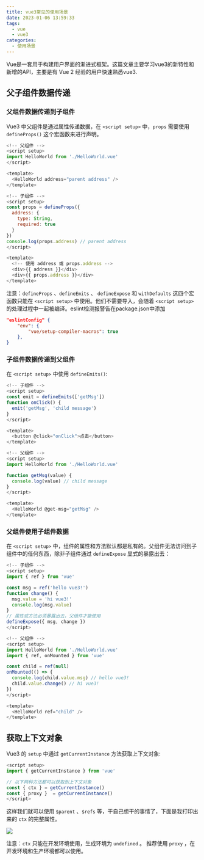 ```yaml
---
title: vue3常见的使用场景
date: 2023-01-06 13:59:33
tags:
  - vue
  - vue3
categories:
  - 使用场景
---
```


Vue是一套用于构建用户界面的渐进式框架。这篇文章主要学习vue3的新特性和新增的API，主要是有 Vue 2 经验的用户快速熟悉vue3.

## 父子组件数据传递

### 父组件数据传递到子组件

Vue3 中父组件是通过属性传递数据，在 `<script setup>` 中，`props` 需要使用 `defineProps()` 这个宏函数来进行声明。

``` js
<!-- 父组件 -->
<script setup>
import HelloWorld from './HelloWorld.vue'
</script>

<template>
  <HelloWorld address="parent address" />
</template>
```

``` js
<!-- 子组件 -->
<script setup>
const props = defineProps({
  address: {
    type: String,
    required: true
  }
})
console.log(props.address) // parent address
</script>

<template>
  <!-- 使用 address 或 props.address -->
  <div>{{ address }}</div>
  <div>{{ props.address }}</div>
</template>
```

注意：`defineProps` 、`defineEmits` 、 `defineExpose` 和 `withDefaults` 这四个宏函数只能在 `<script setup>` 中使用。他们不需要导入，会随着 `<script setup>` 的处理过程中一起被编译。eslint检测报警告在package.json中添加

``` json
"eslintConfig" {
    "env": {
        "vue/setup-compiler-macros": true
    },
}
```

### 子组件数据传递到父组件

在 `<script setup>` 中使用 `defineEmits()`:

``` js
<!-- 子组件 -->
<script setup>
const emit = defineEmits(['getMsg'])
function onClick() {
  emit('getMsg', 'child message')
}
</script>

<template>
  <button @click="onClick">点击</button>
</template>
```

``` js
<!-- 父组件 -->
<script setup>
import HelloWorld from './HelloWorld.vue'

function getMsg(value) {
  console.log(value) // child message
}
</script>

<template>
  <HelloWorld @get-msg="getMsg" />
</template>
```

### 父组件使用子组件数据

在 `<script setup>` 中，组件的属性和方法默认都是私有的。父组件无法访问到子组件中的任何东西，除非子组件通过 `defineExpose` 显式的暴露出去：

``` js
<!-- 子组件 -->
<script setup>
import { ref } from 'vue'

const msg = ref('hello vue3!')
function change() {
  msg.value = 'hi vue3!'
  console.log(msg.value)
}
// 属性或方法必须暴露出去，父组件才能使用
defineExpose({ msg, change })
</script>
```

``` js
<!-- 父组件 -->
<script setup>
import HelloWorld from './HelloWorld.vue'
import { ref, onMounted } from 'vue'

const child = ref(null)
onMounted(() => {
  console.log(child.value.msg) // hello vue3!
  child.value.change() // hi vue3!
})
</script>

<template>
  <HelloWorld ref="child" />
</template>
```

## 获取上下文对象

Vue3 的 `setup` 中通过 `getCurrentInstance` 方法获取上下文对象:

``` js
<script setup>
import { getCurrentInstance } from 'vue'

// 以下两种方法都可以获取到上下文对象
const { ctx } = getCurrentInstance()
const { proxy }  = getCurrentInstance()
</script>
```
这样我们就可以使用 `$parent` 、`$refs` 等，干自己想干的事情了，下面是我打印出来的 `ctx` 的完整属性。

![](https://kun.nwyp123.com/20230106144156.png)

注意：`ctx` 只能在开发环境使用，生成环境为 `undefined` 。 推荐使用 `proxy` ，在开发环境和生产环境都可以使用。